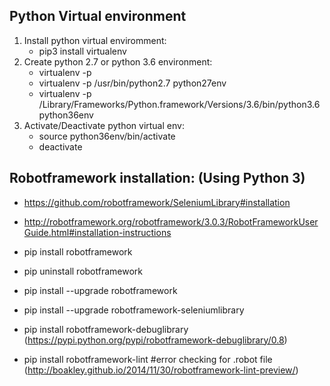 ## Python Virtual environment 

1.  Install python virtual enviromment: 
    -  pip3 install virtualenv
2. Create python 2.7 or python 3.6 environment:
    - virtualenv -p <python-version> <desired-path>
    - virtualenv -p /usr/bin/python2.7 python27env
    - virtualenv -p /Library/Frameworks/Python.framework/Versions/3.6/bin/python3.6 python36env
3. Activate/Deactivate python virtual env:
    - source python36env/bin/activate
    - deactivate

## Robotframework installation: (Using Python 3)
* https://github.com/robotframework/SeleniumLibrary#installation
* http://robotframework.org/robotframework/3.0.3/RobotFrameworkUserGuide.html#installation-instructions

* pip install robotframework
* pip uninstall robotframework
* pip install --upgrade robotframework
* pip install --upgrade robotframework-seleniumlibrary
* pip install robotframework-debuglibrary (https://pypi.python.org/pypi/robotframework-debuglibrary/0.8)
* pip install robotframework-lint   #error checking for .robot file (http://boakley.github.io/2014/11/30/robotframework-lint-preview/)


